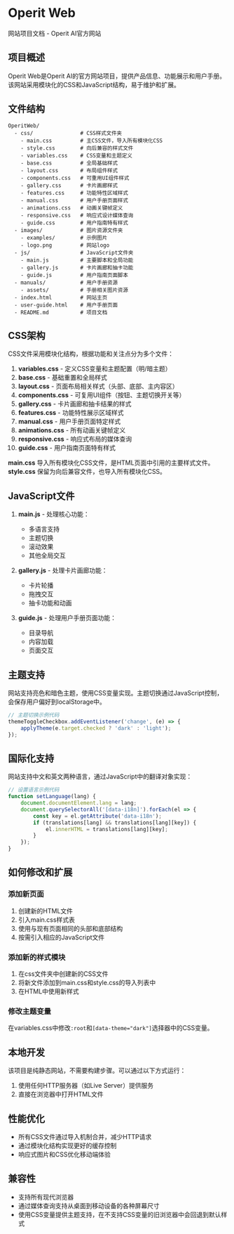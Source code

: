 # Operit Web

网站项目文档 - Operit AI官方网站

## 项目概述

Operit Web是Operit AI的官方网站项目，提供产品信息、功能展示和用户手册。该网站采用模块化的CSS和JavaScript结构，易于维护和扩展。

## 文件结构

```
OperitWeb/
  - css/               # CSS样式文件夹
    - main.css         # 主CSS文件，导入所有模块化CSS
    - style.css        # 向后兼容的样式文件
    - variables.css    # CSS变量和主题定义
    - base.css         # 全局基础样式
    - layout.css       # 布局组件样式
    - components.css   # 可重用UI组件样式
    - gallery.css      # 卡片画廊样式
    - features.css     # 功能特性区域样式
    - manual.css       # 用户手册页面样式
    - animations.css   # 动画关键帧定义
    - responsive.css   # 响应式设计媒体查询
    - guide.css        # 用户指南特有样式
  - images/            # 图片资源文件夹
    - examples/        # 示例图片
    - logo.png         # 网站logo
  - js/                # JavaScript文件夹
    - main.js          # 主要脚本和全局功能
    - gallery.js       # 卡片画廊和抽卡功能
    - guide.js         # 用户指南页面脚本
  - manuals/           # 用户手册资源
    - assets/          # 手册相关图片资源
  - index.html         # 网站主页
  - user-guide.html    # 用户手册页面
  - README.md          # 项目文档
```

## CSS架构

CSS文件采用模块化结构，根据功能和关注点分为多个文件：

1. **variables.css** - 定义CSS变量和主题配置（明/暗主题）
2. **base.css** - 基础重置和全局样式
3. **layout.css** - 页面布局相关样式（头部、底部、主内容区）
4. **components.css** - 可复用UI组件（按钮、主题切换开关等）
5. **gallery.css** - 卡片画廊和抽卡结果的样式
6. **features.css** - 功能特性展示区域样式
7. **manual.css** - 用户手册页面特定样式
8. **animations.css** - 所有动画关键帧定义
9. **responsive.css** - 响应式布局的媒体查询
10. **guide.css** - 用户指南页面特有样式

**main.css** 导入所有模块化CSS文件，是HTML页面中引用的主要样式文件。
**style.css** 保留为向后兼容文件，也导入所有模块化CSS。

## JavaScript文件

1. **main.js** - 处理核心功能：
   - 多语言支持
   - 主题切换
   - 滚动效果
   - 其他全局交互

2. **gallery.js** - 处理卡片画廊功能：
   - 卡片轮播
   - 拖拽交互
   - 抽卡功能和动画

3. **guide.js** - 处理用户手册页面功能：
   - 目录导航
   - 内容加载
   - 页面交互

## 主题支持

网站支持亮色和暗色主题，使用CSS变量实现。主题切换通过JavaScript控制，会保存用户偏好到localStorage中。

```javascript
// 主题切换示例代码
themeToggleCheckbox.addEventListener('change', (e) => {
    applyTheme(e.target.checked ? 'dark' : 'light');
});
```

## 国际化支持

网站支持中文和英文两种语言，通过JavaScript中的翻译对象实现：

```javascript
// 设置语言示例代码
function setLanguage(lang) {
    document.documentElement.lang = lang;
    document.querySelectorAll('[data-i18n]').forEach(el => {
        const key = el.getAttribute('data-i18n');
        if (translations[lang] && translations[lang][key]) {
            el.innerHTML = translations[lang][key];
        }
    });
}
```

## 如何修改和扩展

### 添加新页面

1. 创建新的HTML文件
2. 引入main.css样式表
3. 使用与现有页面相同的头部和底部结构
4. 按需引入相应的JavaScript文件

### 添加新的样式模块

1. 在css文件夹中创建新的CSS文件
2. 将新文件添加到main.css和style.css的导入列表中
3. 在HTML中使用新样式

### 修改主题变量

在variables.css中修改`:root`和`[data-theme="dark"]`选择器中的CSS变量。

## 本地开发

该项目是纯静态网站，不需要构建步骤。可以通过以下方式运行：

1. 使用任何HTTP服务器（如Live Server）提供服务
2. 直接在浏览器中打开HTML文件

## 性能优化

- 所有CSS文件通过导入机制合并，减少HTTP请求
- 通过模块化结构实现更好的缓存控制
- 响应式图片和CSS优化移动端体验

## 兼容性

- 支持所有现代浏览器
- 通过媒体查询支持从桌面到移动设备的各种屏幕尺寸
- 使用CSS变量提供主题支持，在不支持CSS变量的旧浏览器中会回退到默认样式 